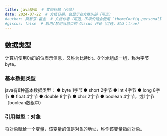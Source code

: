 ```yaml
---
title: java基础  # 文档标题（必须）
date: 2024-07-22  # 文档日期，会显示在文章头部（可选）
#author: 斯蒂芬·霍金  # 文档作者（可选，不填的话会使用 `themeConfig.personalInfo.name`）
#giscus: false  # 启用/禁用当前页的 Giscus 评论（可选，默认：true）
---
```

## 数据类型
计算机使用0或1的位表示信息，又称为比特bit。8个bit组成一组，称为字节byte。
### 基本数据类型
java有8种基本数据类型：
● byte 1字节
● short 2字节
● int 4字节
● long 8字节
● float 4字节
● double 8字节
● char 2字节
● boolean 4字节，或1字节（boolean数组中）
### 引用类型：对象
将对象赋给一个变量，该变量的值是对象的地址，称作该变量指向对象。